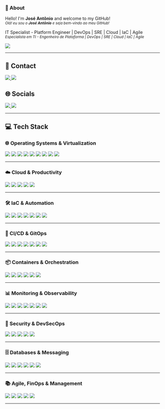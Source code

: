 ### 👋 About
Hello! I'm **José Antônio** and welcome to my GitHub!  
<sup>*Olá! eu sou o **José Antônio** e seja bem-vindo ao meu GitHub!*</sup>

IT Specialist - Platform Engineer | DevOps | SRE | Cloud | IaC | Agile  
<sup>*Especialista em TI - Engenheiro de Plataforma | DevOps | SRE | Cloud | IaC | Agile*</sup>

<a href = "https://www.buymeacoffee.com/ZeAntonioNMF/">
  <img src="https://img.shields.io/badge/Buy_Me_A_Coffee-FFDD00?style=for-the-badge&logo=buy-me-a-coffee&logoColor=black">
</a>

---

## 📱 Contact
<a href = "mailto:joseantonionmfilho@gmail.com" target="_blank">
  <img src="https://img.shields.io/badge/Gmail-D14836?style=for-the-badge&logo=gmail&logoColor=white">
</a>
<a href = "https://api.whatsapp.com/send/?phone=5562981156505" target="_blank">
  <img src="https://img.shields.io/badge/WhatsApp-25D366?style=for-the-badge&logo=whatsapp&logoColor=white">
</a>

## 🌐 Socials
<a href="https://www.linkedin.com/in/ZeAntonioNMF" target="_blank">
  <img src="https://img.shields.io/badge/LinkedIn-0077B5?style=for-the-badge&logo=linkedin&logoColor=white">
</a>
<a href="https://instagram.com/ZeAntonioNMF/" target="_blank">
  <img src="https://img.shields.io/badge/Instagram-E4405F?style=for-the-badge&logo=instagram&logoColor=white">
</a>

---

## 💻 Tech Stack

### 🌐 Operating Systems & Virtualization
<a href="https://www.microsoft.com/en-us/windows/" target="_blank"><img src="https://img.shields.io/badge/Windows-0078D6?style=for-the-badge&logo=windows&logoColor=white"></a>
<a href="https://ubuntu.com/" target="_blank"><img src="https://img.shields.io/badge/Ubuntu-E95420.svg?style=for-the-badge&logo=Ubuntu&logoColor=white"></a>
<a href="https://www.redhat.com/" target="_blank"><img src="https://img.shields.io/badge/Red%20Hat-EE0000.svg?style=for-the-badge&logo=Red-Hat&logoColor=white"></a>
<a href="https://www.debian.org/" target="_blank"><img src="https://img.shields.io/badge/Debian-D70A53?style=for-the-badge&logo=debian&logoColor=white"></a>
<a href="https://slackware.com/" target="_blank"><img src="https://img.shields.io/badge/Slackware-000000?style=for-the-badge&logo=slackware&logoColor=white"></a>
<a href="https://www.freebsd.org/" target="_blank"><img src="https://img.shields.io/badge/FreeBSD-AB2B28.svg?style=for-the-badge&logo=FreeBSD&logoColor=white"></a>
<a href="https://www.vmware.com/" target="_blank"><img src="https://img.shields.io/badge/VMware-231f20?style=for-the-badge&logo=VMware&logoColor=white"></a>
<a href="https://www.microsoft.com/en-us/evalcenter/evaluate-hyper-v-server" target="_blank"><img src="https://img.shields.io/badge/Hyper--V-0089D6?style=for-the-badge&logo=microsoft&logoColor=white"></a>
<a href="https://harvesterhci.io/" target="_blank"><img src="https://img.shields.io/badge/Harvester-6441A5?style=for-the-badge&logoColor=white"></a>

---

### ☁️ Cloud & Productivity
<a href="https://aws.amazon.com/" target="_blank"><img src="https://img.shields.io/badge/AWS-FF9900?style=for-the-badge&logo=amazon-aws&logoColor=white"></a>
<a href="https://azure.microsoft.com/" target="_blank"><img src="https://img.shields.io/badge/Azure-0089D6?style=for-the-badge&logo=microsoftazure&logoColor=white"></a>
<a href="https://cloud.google.com/" target="_blank"><img src="https://img.shields.io/badge/GCP-4285F4?style=for-the-badge&logo=google-cloud&logoColor=white"></a>
<a href="https://workspace.google.com/" target="_blank"><img src="https://img.shields.io/badge/Google%20Workspace-4285F4?style=for-the-badge&logo=googleworkspace&logoColor=white"></a>
<a href="https://www.microsoft.com/microsoft-365" target="_blank"><img src="https://img.shields.io/badge/Microsoft_365-0078D4?style=for-the-badge&logo=microsoftoffice&logoColor=white"></a>

---

### 🛠 IaC & Automation
<a href="https://www.terraform.io/" target="_blank"><img src="https://img.shields.io/badge/Terraform-844FBA?style=for-the-badge&logo=terraform&logoColor=white"></a>
<a href="https://www.ansible.com/" target="_blank"><img src="https://img.shields.io/badge/Ansible-EE0000?style=for-the-badge&logo=ansible&logoColor=white"></a>
<a href="https://crossplane.io/" target="_blank"><img src="https://img.shields.io/badge/Crossplane-2E74B5?style=for-the-badge&logo=crossplane&logoColor=white"></a>
<a href="https://www.vagrantup.com/" target="_blank"><img src="https://img.shields.io/badge/Vagrant-1868F2?style=for-the-badge&logo=vagrant&logoColor=white"></a>
<a href="https://learn.microsoft.com/powershell/" target="_blank"><img src="https://img.shields.io/badge/PowerShell-5391FE?style=for-the-badge&logo=PowerShell&logoColor=white"></a>
<a href="https://www.gnu.org/software/bash/" target="_blank"><img src="https://img.shields.io/badge/Bash-121011?style=for-the-badge&logo=gnu-bash&logoColor=white"></a>
<a href="https://www.python.org/" target="_blank"><img src="https://img.shields.io/badge/Python-3776AB.svg?style=for-the-badge&logo=python&logoColor=white"></a>

---

### 🚀 CI/CD & GitOps
<a href="https://azure.microsoft.com/services/devops/" target="_blank"><img src="https://img.shields.io/badge/Azure%20DevOps-0078D7?style=for-the-badge&logo=azuredevops&logoColor=white"></a>
<a href="https://about.gitlab.com/" target="_blank"><img src="https://img.shields.io/badge/GitLab-FC6D26?style=for-the-badge&logo=gitlab&logoColor=white"></a>
<a href="https://github.com/" target="_blank"><img src="https://img.shields.io/badge/GitHub-181717?style=for-the-badge&logo=github&logoColor=white"></a>
<a href="https://bitbucket.org/" target="_blank"><img src="https://img.shields.io/badge/Bitbucket-0052CC?style=for-the-badge&logo=bitbucket&logoColor=white"></a>
<a href="https://argoproj.github.io/cd/" target="_blank"><img src="https://img.shields.io/badge/ArgoCD-EF7B4D?style=for-the-badge&logo=argo&logoColor=white"></a>
<a href="https://argoproj.github.io/argo-rollouts/" target="_blank"><img src="https://img.shields.io/badge/Argo%20Rollouts-EC4A3F?style=for-the-badge&logo=argo&logoColor=white"></a>
<a href="https://www.jenkins.io/" target="_blank"><img src="https://img.shields.io/badge/Jenkins-D24939?style=for-the-badge&logo=jenkins&logoColor=white"></a>

---

### 📦 Containers & Orchestration
<a href="https://www.docker.com/" target="_blank"><img src="https://img.shields.io/badge/Docker-2496ED?style=for-the-badge&logo=docker&logoColor=white"></a>
<a href="https://kubernetes.io/" target="_blank"><img src="https://img.shields.io/badge/Kubernetes-326CE5.svg?style=for-the-badge&logo=kubernetes&logoColor=white"></a>
<a href="https://www.openshift.com/" target="_blank"><img src="https://img.shields.io/badge/OpenShift-EE0000.svg?style=for-the-badge&logo=redhatopenshift&logoColor=white"></a>
<a href="https://rancher.com/" target="_blank"><img src="https://img.shields.io/badge/Rancher-0075A8.svg?style=for-the-badge&logo=Rancher&logoColor=white"></a>
<a href="https://portainer.io/" target="_blank"><img src="https://img.shields.io/badge/Portainer-13BEF9.svg?style=for-the-badge&logo=Portainer&logoColor=white"></a>
<a href="https://goharbor.io/" target="_blank"><img src="https://img.shields.io/badge/Harbor-60B932?style=for-the-badge&logo=harbor&logoColor=white"></a>

---

### 📊 Monitoring & Observability
<a href="https://www.datadoghq.com/" target="_blank"><img src="https://img.shields.io/badge/DataDog-632CA6?style=for-the-badge&logo=datadog&logoColor=white"></a>
<a href="https://prometheus.io/" target="_blank"><img src="https://img.shields.io/badge/Prometheus-E6522C.svg?style=for-the-badge&logo=Prometheus&logoColor=white"></a>
<a href="https://grafana.com/" target="_blank"><img src="https://img.shields.io/badge/Grafana-F46800.svg?style=for-the-badge&logo=Grafana&logoColor=white"></a>
<a href="https://www.elastic.co/kibana/" target="_blank"><img src="https://img.shields.io/badge/Kibana-005571?style=for-the-badge&logo=kibana&logoColor=white"></a>
<a href="https://www.elastic.co/elasticsearch/" target="_blank"><img src="https://img.shields.io/badge/ElasticSearch-005571?style=for-the-badge&logo=elasticsearch&logoColor=white"></a>
<a href="https://www.dynatrace.com/" target="_blank"><img src="https://img.shields.io/badge/Dynatrace-1496FF?style=for-the-badge&logo=dynatrace&logoColor=white"></a>
<a href="https://zabbix.com/" target="_blank"><img src="https://img.shields.io/badge/Zabbix-FF0000?style=for-the-badge&logo=zabbix&logoColor=white"></a>

---

### 🔐 Security & DevSecOps
<a href="https://www.sops.dev/" target="_blank"><img src="https://img.shields.io/badge/SOPS-000000?style=for-the-badge&logo=gnuprivacyguard&logoColor=white"></a>
<a href="https://external-secrets.io/" target="_blank"><img src="https://img.shields.io/badge/External_Secrets-4C9EE3?style=for-the-badge&logo=kubernetes&logoColor=white"></a>
<a href="https://www.keycloak.org/" target="_blank"><img src="https://img.shields.io/badge/Keycloak-000000?style=for-the-badge&logo=keycloak&logoColor=white"></a>
<a href="https://www.fortinet.com/" target="_blank"><img src="https://img.shields.io/badge/Fortinet-EE3124?style=for-the-badge&logo=fortinet&logoColor=white"></a>
<a href="https://www.pfsense.org/" target="_blank"><img src="https://img.shields.io/badge/PF%20Sense-212121?style=for-the-badge&logo=pfsense&logoColor=white"></a>

---

### 🗄 Databases & Messaging
<a href="https://www.postgresql.org/" target="_blank"><img src="https://img.shields.io/badge/PostgreSQL-4169E1.svg?style=for-the-badge&logo=PostgreSQL&logoColor=white"></a>
<a href="https://www.mysql.com/" target="_blank"><img src="https://img.shields.io/badge/MySQL-005C84?style=for-the-badge&logo=mysql&logoColor=white"></a>
<a href="https://www.mongodb.com/" target="_blank"><img src="https://img.shields.io/badge/MongoDB-47A248?style=for-the-badge&logo=mongodb&logoColor=white"></a>
<a href="https://redis.io/" target="_blank"><img src="https://img.shields.io/badge/Redis-DC382D?style=for-the-badge&logo=redis&logoColor=white"></a>
<a href="https://www.rabbitmq.com/" target="_blank"><img src="https://img.shields.io/badge/RabbitMQ-FF6600?style=for-the-badge&logo=rabbitmq&logoColor=white"></a>
<a href="https://kafka.apache.org/" target="_blank"><img src="https://img.shields.io/badge/Kafka-231F20?style=for-the-badge&logo=apachekafka&logoColor=white"></a>

---

### 📚 Agile, FinOps & Management
<a href="https://www.scrum.org/" target="_blank"><img src="https://img.shields.io/badge/Scrum-6DB33F?style=for-the-badge&logo=scrumalliance&logoColor=white"></a>
<a href="https://kanbanize.com/" target="_blank"><img src="https://img.shields.io/badge/Kanban-0052CC?style=for-the-badge&logo=trello&logoColor=white"></a>
<a href="https://www.finops.org/" target="_blank"><img src="https://img.shields.io/badge/FinOps-0078D4?style=for-the-badge&logo=googlecloud&logoColor=white"></a>
<a href="https://www.itil-officialsite.com/" target="_blank"><img src="https://img.shields.io/badge/ITIL-5A5A5A?style=for-the-badge&logoColor=white"></a>
<a href="https://cobitonline.com/" target="_blank"><img src="https://img.shields.io/badge/COBIT-1F305E?style=for-the-badge&logoColor=white"></a>

---
